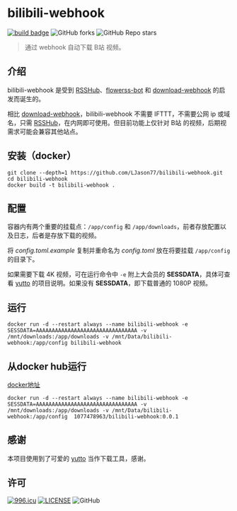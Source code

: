 # bilibili-webhook

[![build badge](https://github.com/LJason77/bilibili-webhook/actions/workflows/rust.yml/badge.svg?branch=master)](https://github.com/LJason77/bilibili-webhook/actions/workflows/rust.yml)
![GitHub forks](https://img.shields.io/github/forks/LJason77/bilibili-webhook?style=social)
![GitHub Repo stars](https://img.shields.io/github/stars/LJason77/bilibili-webhook?style=social)

> 通过 webhook 自动下载 B站 视频。

## 介绍

bilibili-webhook 是受到 [RSSHub](https://github.com/DIYgod/RSSHub "Everything is RSSible")、[flowerss-bot](https://github.com/indes/flowerss-bot "一个支持应用内阅读的 Telegram RSS Bot") 和 [download-webhook](https://github.com/DIYgod/download-webhook "Download files through webhook") 的启发而诞生的。

相比 [download-webhook](https://github.com/DIYgod/download-webhook "Download files through webhook")，bilibili-webhook 不需要 IFTTT，不需要公网 ip 或域名，只需 [RSSHub](https://github.com/DIYgod/RSSHub "Everything is RSSible")，在内网即可使用。但目前功能上仅针对 B站 的视频，后期视需求可能会兼容其他站点。

## 安装（docker）

```
git clone --depth=1 https://github.com/LJason77/bilibili-webhook.git
cd bilibili-webhook
docker build -t bilibili-webhook .
```

## 配置

容器内有两个重要的挂载点：`/app/config` 和 `/app/downloads`，前者存放配置以及日志，后者是存放下载的视频。

将 *config.toml.example* 复制并重命名为 *config.toml* 放在将要挂载 `/app/config` 的目录下。

如果需要下载 4K 视频，可在运行命令中 `-e` 附上大会员的 **SESSDATA**，具体可查看 [yutto](https://github.com/yutto-dev/yutto) 的项目说明。如果没有 **SESSDATA**，即下载普通的 1080P 视频。

## 运行

```
docker run -d --restart always --name bilibili-webhook -e SESSDATA=AAAAAAAAAAAAAAAAAAAAAAAAAAAAAAAA -v /mnt/downloads:/app/downloads -v /mnt/Data/bilibili-webhook:/app/config bilibili-webhook
```

## 从docker hub运行

[docker地址](https://hub.docker.com/r/1077478963/bilibili-webhook/tags)

```
docker run -d --restart always --name bilibili-webhook -e SESSDATA=AAAAAAAAAAAAAAAAAAAAAAAAAAAAAAAA -v /mnt/downloads:/app/downloads -v /mnt/Data/bilibili-webhook:/app/config  1077478963/bilibili-webhook:0.0.1
```

## 感谢

本项目使用到了可爱的 [yutto](https://github.com/yutto-dev/yutto) 当作下载工具，感谢。

## 许可

[![996.icu](https://img.shields.io/badge/link-996.icu-red.svg)](https://996.icu)
[![LICENSE](https://img.shields.io/badge/license-Anti%20996-blue.svg)](https://github.com/996icu/996.ICU/blob/master/LICENSE)
![GitHub](https://img.shields.io/github/license/LJason77/bilibili-webhook)
